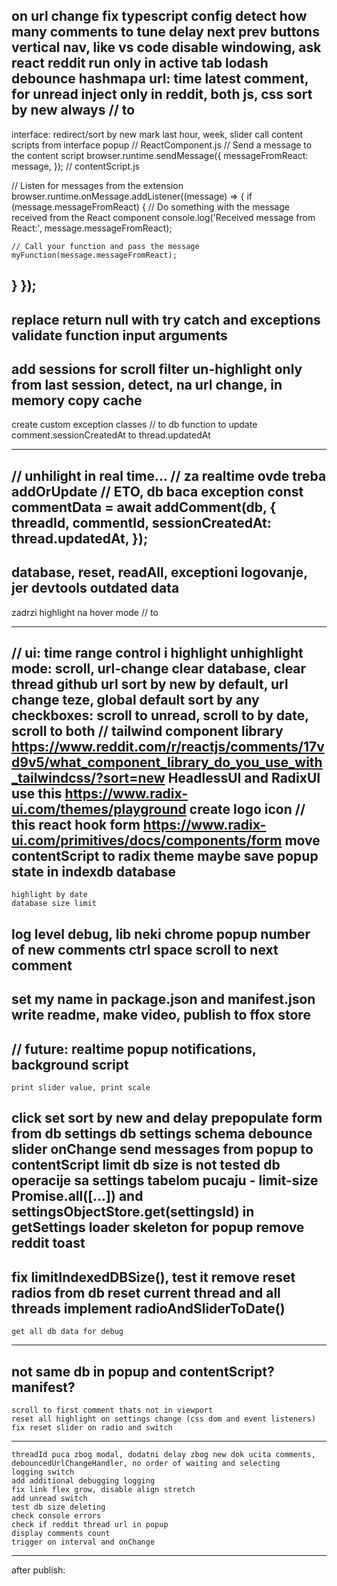 on url change
fix typescript config
detect how many comments to tune delay
next prev buttons
vertical nav, like vs code
disable windowing, ask react reddit
run only in active tab
lodash debounce
hashmapa url: time latest comment, for unread
inject only in reddit, both js, css
sort by new always // to
------
interface:
redirect/sort by new
mark last hour, week, slider 
call content scripts from interface popup
// ReactComponent.js
// Send a message to the content script
browser.runtime.sendMessage({
    messageFromReact: message,
});
// contentScript.js

// Listen for messages from the extension
browser.runtime.onMessage.addListener((message) => {
  if (message.messageFromReact) {
    // Do something with the message received from the React component
    console.log('Received message from React:', message.messageFromReact);
    
    // Call your function and pass the message
    myFunction(message.messageFromReact);
  }
});
-------
replace return null with try catch and exceptions
validate function input arguments
---------
add sessions for scroll
filter un-highlight only from last session, detect, na url change, in memory copy cache
-------
create custom exception classes // to
db function to update comment.sessionCreatedAt to thread.updatedAt

--------------

// unhilight in real time...
// za realtime ovde treba addOrUpdate // ETO, db baca exception
const commentData = await addComment(db, {
  threadId,
  commentId,
  sessionCreatedAt: thread.updatedAt,
});
-----
database, reset, readAll, exceptioni logovanje, jer devtools outdated data
----------
zadrzi highlight na hover mode // to

---------------
// ui:
time range control i highlight
    unhighlight mode: scroll, url-change
    clear database, clear thread
github url
sort by new by default, url change teze, global default sort by any
checkboxes: scroll to unread, scroll to by date, scroll to both
// tailwind component library
https://www.reddit.com/r/reactjs/comments/17vd9v5/what_component_library_do_you_use_with_tailwindcss/?sort=new
HeadlessUI and RadixUI
use this https://www.radix-ui.com/themes/playground
create logo icon // this
react hook form
https://www.radix-ui.com/primitives/docs/components/form
move contentScript to radix theme maybe
save popup state in indexdb database
---------------
    highlight by date
    database size limit   
log level debug, lib neki
chrome
popup number of new comments
    ctrl space scroll to next comment
----------
set my name in package.json and manifest.json
write readme, make video, publish to ffox store
----------
// future:
realtime popup notifications, background script
----------
    print slider value, print scale
click set sort by new and delay
    prepopulate form from db settings
    db settings schema
    debounce slider onChange
    send messages from popup to contentScript
limit db size is not tested
    db operacije sa settings tabelom pucaju - limit-size Promise.all([...]) and settingsObjectStore.get(settingsId) in getSettings
    loader skeleton for popup
    remove reddit toast
-------------
fix limitIndexedDBSize(), test it
    remove reset radios from db
    reset current thread and all threads
    implement radioAndSliderToDate()
----
    get all db data for debug
----
not same db in popup and contentScript? manifest?
-----
    scroll to first comment thats not in viewport
    reset all highlight on settings change (css dom and event listeners)
    fix reset slider on radio and switch
---------
    threadId puca zbog modal, dodatni delay zbog new dok ucita comments, debouncedUrlChangeHandler, no order of waiting and selecting
    logging switch
    add additional debugging logging
    fix link flex grow, disable align stretch
    add unread switch
    test db size deleting
    check console errors
    check if reddit thread url in popup
    display comments count
    trigger on interval and onChange
-----------------
after publish:
